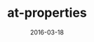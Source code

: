 ---
layout: site
title: "at-properties"
date: 2016-03-18
categories: [community]
version: 1.2.14
major: 1
minor: 2
patch: 14
slug: at-properties
link: http://tour.vht.com/50929659/2628-w-cortland-chicago-il-60647/photos
permalink: /sites/:slug
---
